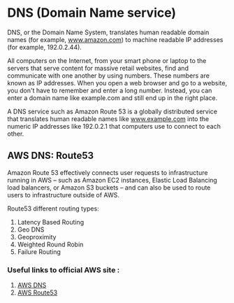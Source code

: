 # DNS (Domain Name service)

DNS, or the Domain Name System, translates human readable domain names (for example, www.amazon.com) to machine readable IP addresses (for example, 192.0.2.44).

 All computers on the Internet, from your smart phone or laptop to the servers that serve content for massive retail websites, find and communicate with one another by using numbers. These numbers are known as IP addresses. When you open a web browser and go to a website, you don't have to remember and enter a long number. Instead, you can enter a domain name like example.com and still end up in the right place.

 A DNS service such as Amazon Route 53 is a globally distributed service that translates human readable names like www.example.com into the numeric IP addresses like 192.0.2.1 that computers use to connect to each other.


## AWS DNS: Route53

Amazon Route 53 effectively connects user requests to infrastructure running in AWS – such as Amazon EC2 instances, Elastic Load Balancing load balancers, or Amazon S3 buckets – and can also be used to route users to infrastructure outside of AWS.

Route53 different routing types:

1. Latency Based Routing
2. Geo DNS
3. Geoproximity
4. Weighted Round Robin
5. Failure Routing

### Useful links to official AWS site :
1. [AWS DNS](https://aws.amazon.com/route53/what-is-dns/)
2. [AWS Route53](https://aws.amazon.com/route53/)